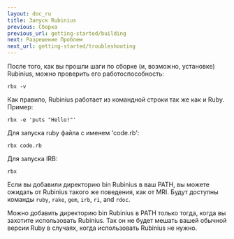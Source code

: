 ```yaml
---
layout: doc_ru
title: Запуск Rubinius
previous: Сборка
previous_url: getting-started/building
next: Разрешение Проблем
next_url: getting-started/troubleshooting
---
```


После того, как вы прошли шаги по сборке (и, возможно, установке)
Rubinius, можно проверить его работоспособность:

    rbx -v

Как правило, Rubinius работает из командной строки так же как и Ruby. Пример:

    rbx -e 'puts "Hello!"'

Для запуска ruby файла с именем 'code.rb':

    rbx code.rb

Для запуска IRB:

    rbx

Если вы добавили директорию bin Rubinius в ваш PATH, вы можете ожидать
от Rubinius такого же поведения, как от MRI. Будут доступны команды
`ruby`, `rake`, `gem`, `irb`, `ri`, and `rdoc`.

Можно добавить директорию bin Rubinius в PATH только тогда, когда вы захотите
использовать Rubinius. Так он не будет мешать вашей обычной версии
Ruby в случаях, когда использовать Rubinius не нужно.
